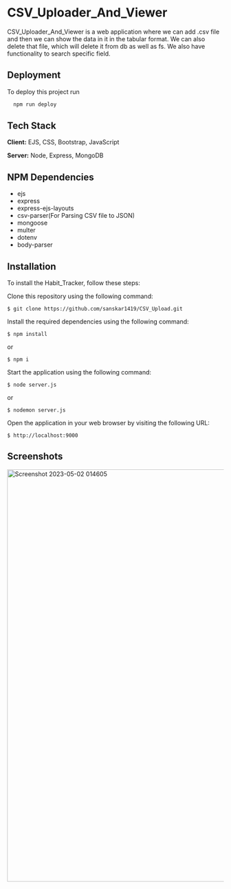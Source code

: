 # CSV_Uploader_And_Viewer

CSV_Uploader_And_Viewer is a web application where we can add .csv file and then we can show the data in it in the tabular format. We can also delete that file, which will delete it from db as well as fs. We also have functionality to search specific field.

## Deployment

To deploy this project run

```bash
  npm run deploy
```

## Tech Stack

**Client:** EJS, CSS, Bootstrap, JavaScript

**Server:** Node, Express, MongoDB

## NPM Dependencies

- ejs
- express
- express-ejs-layouts
- csv-parser(For Parsing CSV file to JSON)
- mongoose
- multer
- dotenv
- body-parser

## Installation

To install the Habit_Tracker, follow these steps:

Clone this repository using the following command:

```
$ git clone https://github.com/sanskar1419/CSV_Upload.git
```

Install the required dependencies using the following command:

```
$ npm install
```

or

```
$ npm i
```

Start the application using the following command:

```
$ node server.js
```

or

```
$ nodemon server.js
```

Open the application in your web browser by visiting the following URL:

```
$ http://localhost:9000
```

## Screenshots

<img width="960" alt="Screenshot 2023-05-02 014605" src="https://drive.google.com/file/d/11as07VFw-V1vbuZ3ImcvhbNnjAoIawUV/view?usp=drive_link">
